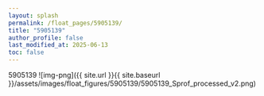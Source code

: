 ```yaml
---
layout: splash
permalink: /float_pages/5905139/
title: "5905139"
author_profile: false
last_modified_at: 2025-06-13
toc: false
---
```

 
5905139
![img-png]({{ site.url }}{{ site.baseurl }}/assets/images/float_figures/5905139/5905139_Sprof_processed_v2.png)